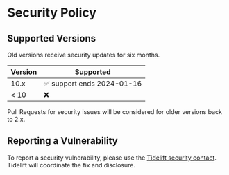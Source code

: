 # Security Policy

## Supported Versions

Old versions receive security updates for six months.

| Version | Supported                                  |
| ------- | ------------------------------------------ |
| 10.x    | :white_check_mark: support ends 2024-01-16 |
| < 10    | :x:                                        |

Pull Requests for security issues will be considered for older versions back to 2.x.

## Reporting a Vulnerability

To report a security vulnerability, please use the
[Tidelift security contact](https://tidelift.com/security).
Tidelift will coordinate the fix and disclosure.
